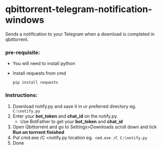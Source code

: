 # qbittorrent-telegram-notification-windows
Sends a notification to your Telegram when a download is completed in qbittorrent.

### pre-requisite:

* You will need to install python
* Install requests from cmd
  
  ```pip install requests```

### Instructions:
  
  1. Download notify.py and save it in ur preferred directory
     eg.``` C:\notify.py```
  2. Enter your **bot_token** and **chat_id** on the notify.py.
     - Use BotFather to get your **bot_token** and **chat_id**
  3. Open Qbittorrent and go to Settings>Downloads scroll down and tick **Run on torrrent finished**
  4. Put cmd.exe /C <notify.py location
     eg.` cmd.exe /C C:\notify.py`
  5. Done
